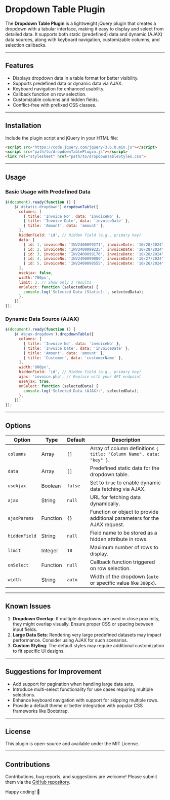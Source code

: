 # Dropdown Table Plugin

The **Dropdown Table Plugin** is a lightweight jQuery plugin that creates a dropdown with a tabular interface, making it easy to display and select from detailed data. It supports both static (predefined) data and dynamic (AJAX) data sources, along with keyboard navigation, customizable columns, and selection callbacks.

---
## Features

- Displays dropdown data in a table format for better visibility.
- Supports predefined data or dynamic data via AJAX.
- Keyboard navigation for enhanced usability.
- Callback function on row selection.
- Customizable columns and hidden fields.
- Conflict-free with prefixed CSS classes.

---
## Installation

Include the plugin script and jQuery in your HTML file:

```html
<script src="https://code.jquery.com/jquery-3.6.0.min.js"></script>
<script src="path/to/dropdownTablePlugin.js"></script>
<link rel="stylesheet" href="path/to/dropdownTableStyles.css">
```
---
## Usage 
### Basic Usage with Predefined Data 
```javascript 
$(document).ready(function () { 
	$('#static-dropdown').dropdownTable({
      columns: [
        { title: 'Invoice No', data: 'invoiceNo' },
        { title: 'Invoice Date', data: 'invoiceDate' },
        { title: 'Amount', data: 'amount' },
      ],
      hiddenField: 'id', // Hidden field (e.g., primary key)
      data: [
        { id: 1, invoiceNo: 'INV2400099271', invoiceDate: '10/28/2024', amount: '33579.04' },
        { id: 2, invoiceNo: 'INV2400099225', invoiceDate: '10/28/2024', amount: '2892.73' },
        { id: 3, invoiceNo: 'INV2400099176', invoiceDate: '10/28/2024', amount: '37062.62' },
        { id: 4, invoiceNo: 'INV2400099000', invoiceDate: '10/27/2024', amount: '12345.67' },
        { id: 5, invoiceNo: 'INV2400098555', invoiceDate: '10/26/2024', amount: '54321.00' },
      ],
      useAjax: false,
      width:'700px',
      limit: 3, // Show only 3 results
      onSelect: function (selectedData) {
        console.log('Selected Data (Static):', selectedData);
      },
    });
});
```

### Dynamic Data Source (AJAX)
```javascript 
$(document).ready(function () { 
	$('#ajax-dropdown').dropdownTable({
      columns: [
        { title: 'Invoice No', data: 'invoiceNo' },
        { title: 'Invoice Date', data: 'invoiceDate' },
        { title: 'Amount', data: 'amount' },
        { title: 'Customer', data: 'customerName' },
      ],
      width:'800px',
      hiddenField: 'id', // Hidden field (e.g., primary key)
      ajax: 'invoice.php', // Replace with your API endpoint
      useAjax: true,
      onSelect: function (selectedData) {
        console.log('Selected Data (AJAX):', selectedData);
      },
    });
});
```
---
## Options

| Option           | Type       | Default | Description                                                                |
|------------------|------------|---------|----------------------------------------------------------------------------|
| `columns`        | Array      | `[]`    | Array of column definitions `{ title: "Column Name", data: "key" }`.       |
| `data`           | Array      | `[]`    | Predefined static data for the dropdown table.                             |
| `useAjax`        | Boolean    | `false` | Set to `true` to enable dynamic data fetching via AJAX.                    |
| `ajax`           | String     | `null`  | URL for fetching data dynamically.                                         |
| `ajaxParams`     | Function   | `{}`    | Function or object to provide additional parameters for the AJAX request.  |
| `hiddenField`    | String     | `null`  | Field name to be stored as a hidden attribute in rows.                     |
| `limit`          | Integer    | `10`    | Maximum number of rows to display.                                         |
| `onSelect`       | Function   | `null`  | Callback function triggered on row selection.                              |
| `width`          | String     | `auto`  | Width of the dropdown (`auto` or specific value like `300px`).             |

---
## Known Issues

1. **Dropdown Overlap**: If multiple dropdowns are used in close proximity, they might overlap visually. Ensure proper CSS or spacing between input fields.
2. **Large Data Sets**: Rendering very large predefined datasets may impact performance. Consider using AJAX for such scenarios.
3. **Custom Styling**: The default styles may require additional customization to fit specific UI designs.

---

## Suggestions for Improvement

- Add support for pagination when handling large data sets.
- Introduce multi-select functionality for use cases requiring multiple selections.
- Enhance keyboard navigation with support for skipping multiple rows.
- Provide a default theme or better integration with popular CSS frameworks like Bootstrap.

---
## License

This plugin is open-source and available under the MIT License.

---
## Contributions

Contributions, bug reports, and suggestions are welcome! Please submit them via the [GitHub repository](https://github.com/nalindaDJ/dropdownTable).

Happy coding! 🚀



